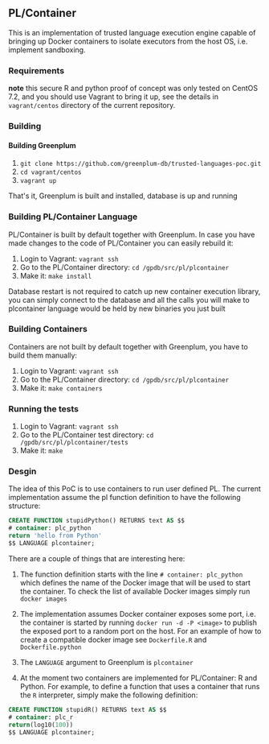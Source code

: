 ## PL/Container

This is an implementation of trusted language execution engine capable of
bringing up Docker containers to isolate executors from the host OS, i.e.
implement sandboxing.

### Requirements

**note** this secure R and python proof of concept was only tested on CentOS
7.2, and you should use Vagrant to bring it up, see the details in
`vagrant/centos` directory of the current repository.

### Building

#### Building Greenplum

1. `git clone https://github.com/greenplum-db/trusted-languages-poc.git`
1. `cd vagrant/centos`
1. `vagrant up`

That's it, Greenplum is built and installed, database is up and running

### Building PL/Container Language

PL/Container is built by default together with Greenplum. In case you have made
changes to the code of PL/Container you can easily rebuild it:

1. Login to Vagrant: `vagrant ssh`
1. Go to the PL/Container directory: `cd /gpdb/src/pl/plcontainer`
1. Make it: `make install`

Database restart is not required to catch up new container execution library,
you can simply connect to the database and all the calls you will make to
plcontainer language would be held by new binaries you just built

### Building Containers

Containers are not built by default together with Greenplum, you have to build
them manually:

1. Login to Vagrant: `vagrant ssh`
1. Go to the PL/Container directory: `cd /gpdb/src/pl/plcontainer`
1. Make it: `make containers`

### Running the tests

1. Login to Vagrant: `vagrant ssh`
1. Go to the PL/Container test directory: `cd /gpdb/src/pl/plcontainer/tests`
1. Make it: `make`

### Desgin

The idea of this PoC is to use containers to run user defined PL. The
current implementation assume the pl function definition to have the
following structure:

```sql
CREATE FUNCTION stupidPython() RETURNS text AS $$
# container: plc_python
return 'hello from Python'
$$ LANGUAGE plcontainer;
```

There are a couple of things that are interesting here:

1. The function definition starts with the line `# container: plc_python` which
defines the name of the Docker image that will be used to start the container.
To check the list of available Docker images simply run `docker images`

1. The implementation assumes Docker container exposes some port, i.e. the
container is started by running `docker run -d -P <image>` to publish the
exposed port to a random port on the host. For an example of how to create a
compatible docker image see `Dockerfile.R` and `Dockerfile.python`

1. The `LANGUAGE` argument to Greenplum is `plcontainer`

1. At the moment two containers are implemented for PL/Container: R and Python.
For example, to define a function that uses a container that runs the `R`
interpreter, simply make the following definition:
```sql
CREATE FUNCTION stupidR() RETURNS text AS $$
# container: plc_r
return(log10(100))
$$ LANGUAGE plcontainer;
```
